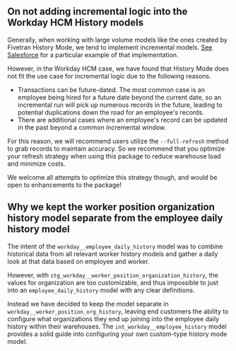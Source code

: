 ## On not adding incremental logic into the Workday HCM History models
Generally, when working with large volume models like the ones created by Fivetran History Mode, we tend to implement incremental models. [See Salesforce](https://github.com/fivetran/dbt_salesforce?tab=readme-ov-file#optional-step-4-utilizing-salesforce-history-mode-records) for a particular example of that implementation. 

However, in the Workday HCM case, we have found that History Mode does not fit the use case for incremental logic due to the following reasons.
* Transactions can be future-dated. The most common case is an employee being hired for a future date beyond the current date, so an incremental run will pick up numerous records in the future, leading to potential duplications down the road for an employee's records.
* There are additional cases where an employee's record can be updated in the past beyond a common incremental window.

For this reason, we will recommend users utilize the `--full-refresh` method to grab records to maintain accuracy. So we recommend that you optimize your refresh strategy when using this package to reduce warehouse load and minimize costs. 

We welcome all attempts to optimize this strategy though, and would be open to enhancements to the package!

## Why we kept the worker position organization history model separate from the employee daily history model

The intent of the `workday__employee_daily_history` model was to combine historical data from all relevant worker history models and gather a daily look at that data based on employee and worker. 

However, with `stg_workday__worker_position_organization_history`, the values for organization are too customizable, and thus impossible to just into an `employee_daily_history` model with any clear definitions.

Instead we have decided to keep the model separate in `workday__worker_position_org_history`, leaving end customers the ability to configure what organizations they end up joining into the employee daily history within their warehouses. The `int_workday__employee_history` model provides a solid guide into configuring your own custom-type history mode model. 